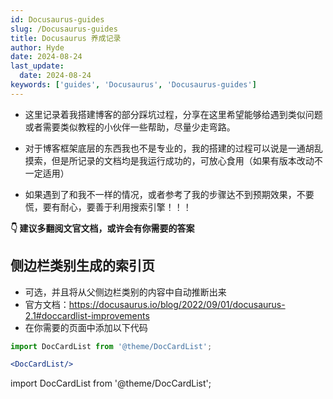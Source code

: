 ```yaml
---
id: Docusaurus-guides
slug: /Docusaurus-guides
title: Docusaurus 养成记录
author: Hyde
date: 2024-08-24
last_update:
  date: 2024-08-24
keywords: ['guides', 'Docusaurus', 'Docusaurus-guides']
---
```


- 这里记录着我搭建博客的部分踩坑过程，分享在这里希望能够给遇到类似问题或者需要类似教程的小伙伴一些帮助，尽量少走弯路。

- 对于博客框架底层的东西我也不是专业的，我的搭建的过程可以说是一通胡乱摸索，但是所记录的文档均是我运行成功的，可放心食用（如果有版本改动不一定适用）

- 如果遇到了和我不一样的情况，或者参考了我的步骤达不到预期效果，不要慌，要有耐心，要善于利用搜索引擎！！！

**👇 建议多翻阅文官文档，或许会有你需要的答案**

## 侧边栏类别生成的索引页
- 可选，并且将从父侧边栏类别的内容中自动推断出来
- 官方文档：https://docusaurus.io/blog/2022/09/01/docusaurus-2.1#doccardlist-improvements
- 在你需要的页面中添加以下代码
```jsx
import DocCardList from '@theme/DocCardList'; 

<DocCardList/>
```

<!-- 用于侧边栏类别生成的索引页 -->
<!-- 可选，并且将从父侧边栏类别的内容中自动推断出来 -->
<!-- 官方文档：https://docusaurus.io/blog/2022/09/01/docusaurus-2.1#doccardlist-improvements -->
import DocCardList from '@theme/DocCardList'; 

<DocCardList/>